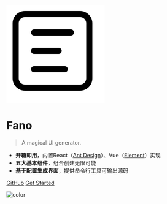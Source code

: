 ![logo](_media/icon.svg)

# Fano

> A magical UI generator.

* **开箱即用**，内置React（[Ant Design](https://www.npmjs.com/package/antd)）、Vue（[Element](https://www.npmjs.com/package/element-ui)）实现
* **五大基本组件**，组合创建无限可能
* **基于配置生成界面**，提供命令行工具可输出源码

[GitHub](https://github.com/fanojs/fano/)
[Get Started](/quickstart?id=快速开始)

![color](#FFF)